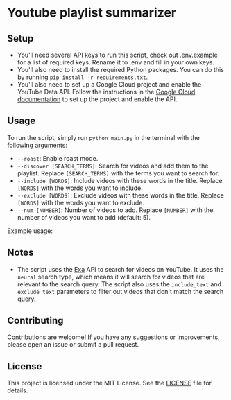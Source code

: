 # Youtube playlist summarizer

## Setup

- You'll need several API keys to run this script, check out .env.example for a list of required keys. Rename it to .env and fill in your own keys.
- You'll also need to install the required Python packages. You can do this by running `pip install -r requirements.txt`.
- You'll also need to set up a Google Cloud project and enable the YouTube Data API. Follow the instructions in the [Google Cloud documentation](https://cloud.google.com/video-intelligence/docs/setup-guide) to set up the project and enable the API.

## Usage

To run the script, simply run `python main.py` in the terminal with the following arguments:

- `--roast`: Enable roast mode.
- `--discover [SEARCH_TERMS]`: Search for videos and add them to the playlist. Replace `[SEARCH_TERMS]` with the terms you want to search for.
- `--include [WORDS]`: Include videos with these words in the title. Replace `[WORDS]` with the words you want to include.
- `--exclude [WORDS]`: Exclude videos with these words in the title. Replace `[WORDS]` with the words you want to exclude.
- `--num [NUMBER]`: Number of videos to add. Replace `[NUMBER]` with the number of videos you want to add (default: 5).

Example usage:

## Notes

- The script uses the [Exa](https://github.com/exasol/exa) API to search for videos on YouTube. It uses the `neural` search type, which means it will search for videos that are relevant to the search query. The script also uses the `include_text` and `exclude_text` parameters to filter out videos that don't match the search query.

## Contributing

Contributions are welcome! If you have any suggestions or improvements, please open an issue or submit a pull request.

## License

This project is licensed under the MIT License. See the [LICENSE](LICENSE) file for details.
